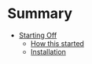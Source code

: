 # Summary

- [Starting Off](./starting_off.md)
    - [How this started](./how_this_started.md)
    - [Installation](./installation.md)